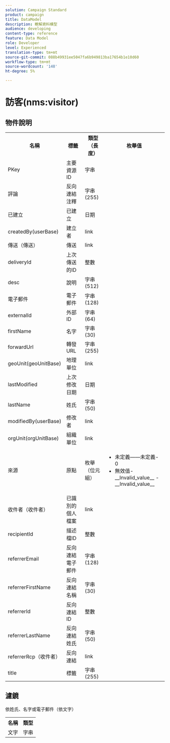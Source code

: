 ```yaml
---
solution: Campaign Standard
product: campaign
title: DataModel
description: 瞭解資料模型
audience: developing
content-type: reference
feature: Data Model
role: Developer
level: Experienced
translation-type: tm+mt
source-git-commit: 088b49931ee5047fa6b949813ba17654b1e10d60
workflow-type: tm+mt
source-wordcount: '148'
ht-degree: 5%

---
```



# 訪客(nms:visitor)

## 物件說明

<table>
    <tr>
        <th>名稱</th>
        <th>標籤</th>
        <th>類型（長度）</th>
        <th>枚舉值</th>
    </tr>
    <tr>
        <td>PKey</td>
        <td>主要資源ID</td>
        <td>字串 </td>
        <td> </td>
    </tr>
    <tr>
        <td>評論</td>
        <td>反向連結注釋</td>
        <td>字串(255)</td>
        <td> </td>
    </tr>
    <tr>
        <td>已建立</td>
        <td>已建立</td>
        <td>日期 </td>
        <td> </td>
    </tr>
    <tr>
        <td>createdBy(userBase)</td>
        <td>建立者</td>
        <td>link </td>
        <td> </td>
    </tr>
    <tr>
        <td>傳送（傳送）</td>
        <td>傳送</td>
        <td>link </td>
        <td> </td>
    </tr>
    <tr>
        <td>deliveryId</td>
        <td>上次傳送的ID</td>
        <td>整數 </td>
        <td> </td>
    </tr>
    <tr>
        <td>desc</td>
        <td>說明</td>
        <td>字串(512)</td>
        <td> </td>
    </tr>
    <tr>
        <td>電子郵件</td>
        <td>電子郵件</td>
        <td>字串(128)</td>
        <td> </td>
    </tr>
    <tr>
        <td>externalId</td>
        <td>外部ID</td>
        <td>字串(64)</td>
        <td> </td>
    </tr>
    <tr>
        <td>firstName</td>
        <td>名字</td>
        <td>字串(30)</td>
        <td> </td>
    </tr>
    <tr>
        <td>forwardUrl</td>
        <td>轉發URL</td>
        <td>字串(255)</td>
        <td> </td>
    </tr>
    <tr>
        <td>geoUnit(geoUnitBase)</td>
        <td>地理單位</td>
        <td>link </td>
        <td> </td>
    </tr>
    <tr>
        <td>lastModified</td>
        <td>上次修改日期</td>
        <td>日期 </td>
        <td> </td>
    </tr>
    <tr>
        <td>lastName</td>
        <td>姓氏</td>
        <td>字串(50)</td>
        <td> </td>
    </tr>
    <tr>
        <td>modifiedBy(userBase)</td>
        <td>修改者</td>
        <td>link </td>
        <td> </td>
    </tr>
    <tr>
        <td>orgUnit(orgUnitBase)</td>
        <td>組織單位</td>
        <td>link </td>
        <td> </td>
    </tr>
    <tr>
        <td>來源</td>
        <td>原點</td>
        <td>枚舉（位元組） </td>
        <td>
            <ul>
            <li>未定義——未定義- 0</li>
            <li>無效值- __Invalid_value__ - __Invalid_value__</li>
            </ul>
        </td>
    </tr>
    <tr>
        <td>收件者（收件者）</td>
        <td>已識別的個人檔案</td>
        <td>link </td>
        <td> </td>
    </tr>
    <tr>
        <td>recipientId</td>
        <td>描述檔ID</td>
        <td>整數 </td>
        <td> </td>
    </tr>
    <tr>
        <td>referrerEmail</td>
        <td>反向連結電子郵件</td>
        <td>字串(128)</td>
        <td> </td>
    </tr>
    <tr>
        <td>referrerFirstName</td>
        <td>反向連結名稱</td>
        <td>字串(30)</td>
        <td> </td>
    </tr>
    <tr>
        <td>referrerId</td>
        <td>反向連結ID</td>
        <td>整數 </td>
        <td> </td>
    </tr>
    <tr>
        <td>referrerLastName</td>
        <td>反向連結姓氏</td>
        <td>字串(50)</td>
        <td> </td>
    </tr>
    <tr>
        <td>referrerRcp（收件者）</td>
        <td>反向連結</td>
        <td>link </td>
        <td> </td>
    </tr>
    <tr>
        <td>title</td>
        <td>標籤</td>
        <td>字串(255)</td>
        <td> </td>
    </tr>
</table>

## 濾鏡

依姓氏、名字或電子郵件（依文字）</p>

<table>
        <tr>
        <th>名稱</th>
        <th>類型</th>
        </tr>
        <tr>
        <td>文字</td>
        <td>字串</td>
        </tr>
    </table>